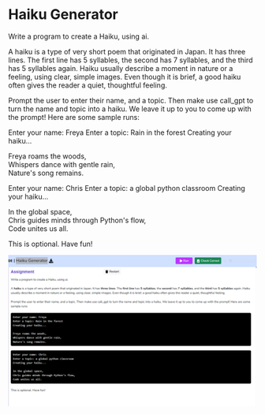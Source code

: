# Haiku Generator

Write a program to create a Haiku, using ai.



A haiku is a type of very short poem that originated in Japan. It has three lines. The first line has 5 syllables, the second has 7 syllables, and the third has 5 syllables again. Haiku usually describe a moment in nature or a feeling, using clear, simple images. Even though it is brief, a good haiku often gives the reader a quiet, thoughtful feeling.



Prompt the user to enter their name, and a topic. Then make use call_gpt to turn the name and topic into a haiku. We leave it up to you to come up with the prompt! Here are some sample runs:



Enter your name: Freya
Enter a topic: Rain in the forest
Creating your haiku...

Freya roams the woods,  
Whispers dance with gentle rain,  
Nature's song remains.



Enter your name: Chris
Enter a topic: a global python classroom
Creating your haiku...

In the global space,  
Chris guides minds through Python's flow,  
Code unites us all.



This is optional. Have fun!

![Haiku Generator](challenge_05b_Haiku_Generator.png)
